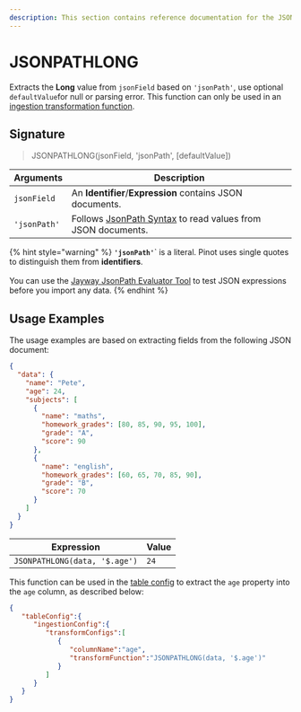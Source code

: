 ```yaml
---
description: This section contains reference documentation for the JSONPATHLONG function.
---
```


# JSONPATHLONG

Extracts the **Long** value from `jsonField` based on `'jsonPath'`, use optional `defaultValue`for null or parsing error. This function can only be used in an [ingestion transformation function](../../developers/advanced/ingestion-level-transformations.md).

## Signature

> JSONPATHLONG(jsonField, 'jsonPath', \[defaultValue])

| Arguments    | Description                                                                                            |
| ------------ | ------------------------------------------------------------------------------------------------------ |
| `jsonField`  | An **Identifier**/**Expression** contains JSON documents.                                              |
| `'jsonPath'` | Follows [JsonPath Syntax](https://goessner.net/articles/JsonPath/) to read values from JSON documents. |

{% hint style="warning" %}
**`'jsonPath'`**\` is a literal. Pinot uses single quotes to distinguish them from **identifiers**.\
\
You can use the [Jayway JsonPath Evaluator Tool](https://jsonpath.herokuapp.com/) to test JSON expressions before you import any data.
{% endhint %}

## Usage Examples

The usage examples are based on extracting fields from the following JSON document:

```json
{
  "data": {
    "name": "Pete",
    "age": 24,
    "subjects": [
      {
        "name": "maths",
        "homework_grades": [80, 85, 90, 95, 100],
        "grade": "A",
        "score": 90
      },
      {
        "name": "english",
        "homework_grades": [60, 65, 70, 85, 90],
        "grade": "B",
        "score": 70
      }
    ]
  }
}
```

| Expression                    | Value |
| ----------------------------- | ----- |
| `JSONPATHLONG(data, '$.age')` | `24`  |

This function can be used in the [table config](../table.md) to extract the `age` property into the `age` column, as described below:

```json
{
   "tableConfig":{
      "ingestionConfig":{
         "transformConfigs":[
            {
               "columnName":"age",
               "transformFunction":"JSONPATHLONG(data, '$.age')"
            }
         ]
      }
   }
}
```
